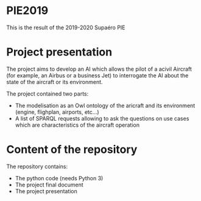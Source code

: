 # PIE2019
This is the result of the 2019-2020 Supaéro PIE

# Project presentation
The project aims to develop an AI which allows the pilot of a acivil Aircraft (for example, an Airbus or a business Jet) to interrogate the AI about the state of the aircraft or its environment.

The project contained two parts:
- The modelisation as an Owl ontology of the aricraft and its environment (engine, flighplan, airports, etc...)
- A list of SPARQL requests allowing to ask the questions on use cases which are characteristics of the aircraft operation 

# Content of the repository
The repository contains:
- The python code (needs Python 3)
- The project final document
- The project presentation


